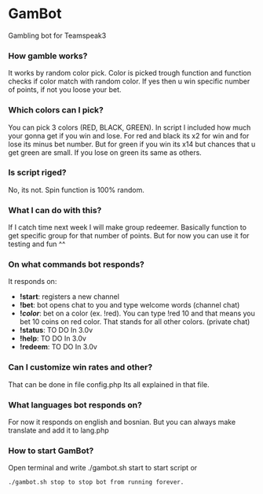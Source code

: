 # GamBot
Gambling bot for Teamspeak3

### How gamble works?
It works by random color pick. Color is picked trough function and function checks if color match with random color. If yes then u win specific number of points, if not you loose your bet.

### Which colors can I pick?
You can pick 3 colors (RED, BLACK, GREEN). In script I included how much your gonna get if you win and lose. For red and black its x2 for win and for lose its minus bet number. But for green if you win its x14 but chances that u get green are small. If you lose on green its same as others.

### Is script riged?
No, its not. Spin function is 100% random.

### What I can do with this?
If I catch time next week I will make group redeemer. Basically function to get specific group for that number of points. But for now you can use it for testing and fun ^^

### On what commands bot responds?
It responds on:
* **!start**: registers a new channel
* **!bet**: bot opens chat to you and type welcome words (channel chat)
* **!_color_**: bet on a color (ex. !red). You can type !red 10 and that means you bet 10 coins on red color. That stands for all other colors. (private chat)
* **!status**: TO DO In 3.0v
* **!help**: TO DO In 3.0v
* **!redeem**: TO DO In 3.0v

### Can I customize win rates and other?
That can be done in file config.php
Its all explained in that file.

### What languages bot responds on?
For now it responds on english and bosnian.
But you can always make translate and add it to lang.php

### How to start GamBot?
Open terminal and write ./gambot.sh start to start script or
```bash
./gambot.sh stop to stop bot from running forever.
```
